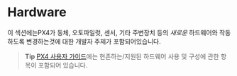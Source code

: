 # Hardware

이 섹션에는PX4가 동체, 오토파일럿, 센서, 기타 주변장치 등의 *새로운* 하드웨어와 작동하도록 변경하는것에 대한 개발자 주제가 포함되어있습니다.


> **Tip** [PX4 사용자 가이드](https://docs.px4.io/en/)에는 현존하는/지원된 하드웨어 사용 및 구성에 관한 항목이 포함되어 있습니다.
